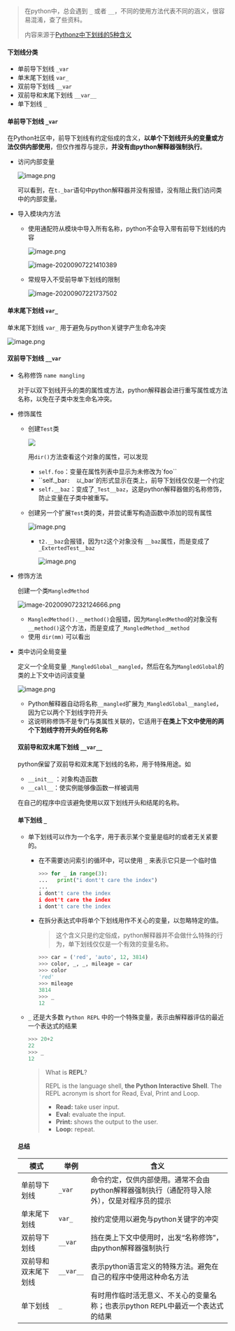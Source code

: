 > 在python中，总会遇到 `_` 或者 `__`，不同的使用方法代表不同的涵义，很容易混淆，查了些资料。
>
> 内容来源于[Pythonz中下划线的5种含义](https://mp.weixin.qq.com/s/Z9BqZrsZVZgSeja9VYdK0w)



#### 下划线分类

- 单前导下划线 `_var`
- 单末尾下划线 `var_`
- 双前导下划线 `__var`
- 双前导和末尾下划线 `__var__`
- 单下划线 `_`

#### 单前导下划线 `_var`

在Python社区中，前导下划线有约定俗成的含义，**以单个下划线开头的变量或方法仅供内部使用**，但仅作推荐与提示，**并没有由python解释器强制执行**。

- 访问内部变量

  ![image.png](https://i.loli.net/2020/09/04/YJCwD24aWAl7tNz.png)

  可以看到，在`t._bar`语句中python解释器并没有报错，没有阻止我们访问类中的内部变量。

- 导入模块内方法

  - 使用通配符从模块中导入所有名称，python不会导入带有前导下划线的内容

    ![image.png](https://i.loli.net/2020/09/07/SgEAfV8aGoFXekh.png)

    ![image-20200907221410389](C:\Users\jiush\AppData\Roaming\Typora\typora-user-images\image-20200907221410389.png)
    
  - 常规导入不受前导单下划线的限制
  
    ![image-20200907221737502](C:\Users\jiush\AppData\Roaming\Typora\typora-user-images\image-20200907221737502.png)



#### 单末尾下划线 `var_`

单末尾下划线 `var_` 用于避免与python关键字产生命名冲突

![image.png](https://i.loli.net/2020/09/07/1WTikwMycvjGKmf.png)



#### 双前导下划线 `__var`

- 名称修饰 `name mangling`

  对于以双下划线开头的类的属性或方法，python解释器会进行重写属性或方法名称，以免在子类中发生命名冲突。

- 修饰属性

  - 创建`Test`类

    ![](https://i.loli.net/2020/09/07/RImO8ELPzdNug5s.png)

    用`dir()`方法查看这个对象的属性，可以发现

    * `self.foo`：变量在属性列表中显示为未修改为`foo``
    * ``self._bar`:  以`_bar`的形式显示在类上，前导下划线仅仅是一个约定
    * `self.__baz`：变成了`_Test__baz`，这是python解释器做的名称修饰，防止变量在子类中被重写。

  - 创建另一个扩展`Test`类的类，并尝试重写构造函数中添加的现有属性

    ![image.png](https://i.loli.net/2020/09/07/XlQ7mcBUOGuykdr.png)

    - `t2.__baz`会报错，因为`t2`这个对象没有 `__baz`属性，而是变成了`_ExtertedTest__baz`

      ![image.png](https://i.loli.net/2020/09/07/PwJiU2HemfZqgzh.png)

- 修饰方法

  创建一个类`MangledMethod`

  ![image-20200907232124666.png](https://i.loli.net/2020/09/18/aZ3gTSQGRJAPwtp.png)

  - `MangledMethod().__method()`会报错，因为`MangledMethod`的对象没有`__method()`这个方法，而是变成了`_MangledMethod__method`
  - 使用 `dir(mm)` 可以看出

- 类中访问全局变量

  定义一个全局变量 `_MangledGlobal__mangled`，然后在名为`MangledGlobal`的类的上下文中访问该变量

  ![image.png](https://i.loli.net/2020/09/07/qoPkYs43RjScaOu.png)

  - Python解释器自动将名称`__mangled`扩展为`_MangledGlobal__mangled`，因为它以两个下划线字符开头
  - 这说明称修饰不是专门与类属性关联的，它适用于**在类上下文中使用的两个下划线字符开头的任何名称**

  

  #### 双前导和双末尾下划线 `__var__`

  python保留了双前导和双末尾下划线的名称，用于特殊用途。如

  -  `__init__`  ：对象构造函数
  - `__call__`：使实例能够像函数一样被调用

  在自己的程序中应该避免使用以双下划线开头和结尾的名称。

  

  #### 单下划线 `_`

  - 单下划线可以作为一个名字，用于表示某个变量是临时的或者无关紧要的。

    - 在不需要访问索引的循环中，可以使用 `_` 来表示它只是一个临时值

      ```python
      >>> for _ in range(3):
      ...   print("i dont't care the index")
      ...
      i dont't care the index
      i dont't care the index
      i dont't care the index
      ```

    - 在拆分表达式中将单个下划线用作不关心的变量，以忽略特定的值。

      > 这个含义只是约定俗成，python解释器并不会做什么特殊的行为，单下划线仅仅是一个有效的变量名称。

      ```python
      >>> car = ('red', 'auto', 12, 3814)
      >>> color, _, _, mileage = car
      >>> color
      'red'
      >>> mileage
      3814
      >>> _
      12
      ```

  - `_` 还是大多数 `Python REPL` 中的一个特殊变量，表示由解释器评估的最近一个表达式的结果

    ```python
    >>> 20+2
    22
    >>> _
    12
    ```

    > What is **REPL**? 
    >
    > REPL is the language shell, **the Python Interactive Shell**. The REPL acronym is short for Read, Eval, Print and Loop.
    >
    > - **Read:** take user input.
    > - **Eval:** evaluate the input.
    > - **Print:** shows the output to the user.
    > - **Loop:** repeat.

  

  #### 总结

  | 模式                 | 举例      | 含义                                                         |
  | -------------------- | --------- | ------------------------------------------------------------ |
  | 单前导下划线         | `_var`    | 命令约定，仅供内部使用。通常不会由python解释器强制执行（通配符导入除外），仅是对程序员的提示 |
  | 单末尾下划线         | `var_`    | 按约定使用以避免与python关键字的冲突                         |
  | 双前导下划线         | `__var`   | 挡在类上下文中使用时，出发“名称修饰”，由python解释器强制执行 |
  | 双前导和双末尾下划线 | `__var__` | 表示python语言定义的特殊方法。避免在自己的程序中使用这种命名方法 |
  | 单下划线             | `_`       | 有时用作临时活无意义、不关心的变量名称；也表示python REPL中最近一个表达式的结果 |

  

     


​      

